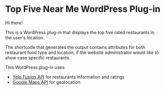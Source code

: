 <h1>Top Five Near Me WordPress Plug-in</h1>

<p>Hi there!</p>

<p>This is a WordPress plug-in that displays the top five rated restaurants in the user's location.</p>

<p>The shortcode that generates the output contains attributes for both restaurant food type and location, if the website administrator would like to show case specific restaurants.</p>

<p>This WordPress plug-in uses:</p>
<ul>
  <li><a href="https://www.yelp.com/developers/documentation/v3/authentication" target="_blank">Yelp Fusion API</a> for restaurants information and ratings</li>
  <li><a href="https://developers.google.com/maps/documentation/javascript/adding-a-google-map" target="_blank">Google Maps API</a> for geolocation</li>
</ul>
